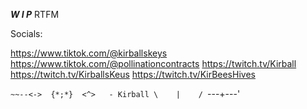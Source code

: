 ***W I P***
RTFM

Socials:

https://www.tiktok.com/@kirballskeys
https://www.tiktok.com/@pollinationcontracts
https://twitch.tv/Kirball
https://twitch.tv/KirballsKeus
https://twitch.tv/KirBeesHives




  `~~--<->  {*;*}  <^>   - Kirball
         \    |    /
          `---+---'
              
              
